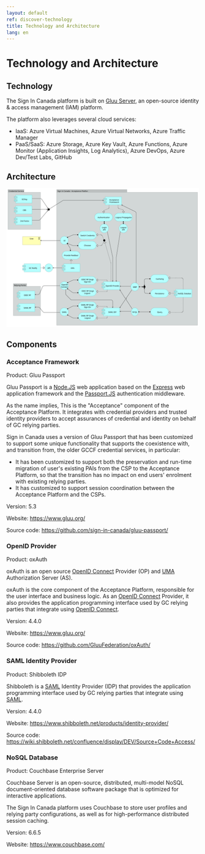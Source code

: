 ```yaml
---
layout: default
ref: discover-technology
title: Technology and Architecture
lang: en
---
```

# Technology and Architecture

## Technology

The Sign In Canada platform is built on [Gluu Server](https://gluu.org), an open-source identity & access management (IAM) platform.

The platform also leverages several cloud services:

* IaaS: Azure Virtual Machines, Azure Virtual Networks, Azure Traffic Manager
* PaaS/SaaS: Azure Storage, Azure Key Vault, Azure Functions, Azure Monitor (Application Insights, Log Analytics), Azure DevOps, Azure Dev/Test Labs, GitHub

## Architecture

![Overview](images/Overview.svg)

## Components

### Acceptance Framework

Product: Gluu Passport

Gluu Passport is a [Node.JS](https://nodejs.org/en/about/) web application based
on the [Express](https://expressjs.com/) web application framework and the
[Passport.JS](http://www.passportjs.org/) authentication middleware.

As the name implies, This is the "Acceptance" component of the Acceptance
Platform. It integrates with credential providers and trusted identity providers
to accept assurances of credential and identity on behalf of GC relying
parties.

Sign in Canada uses a version of Gluu Passport that has been customized to
support some unique functionality that supports the coexistence with, and
transition from, the older GCCF credential services, in particular:

* It has been customized to support both the preservation and run-time migration
  of user's existing PAIs from the CSP to the Acceptance Platform, so that the
  transition has no impact on end users' enrolment with existing relying parties.
* It has customized to support session coordination between the Acceptance
  Platform and the CSPs.

Version: 5.3

Website: https://www.gluu.org/

Source code: https://github.com/sign-in-canada/gluu-passport/

### OpenID Provider

Product: oxAuth

oxAuth is an open source [OpenID Connect](https://openid.net/connect/) Provider
(OP) and [UMA](https://kantarainitiative.org/confluence/display/uma/Home)
Authorization Server (AS).

oxAuth is the core component of the Acceptance Platform, responsible for the
user interface and business logic. As an [OpenID
Connect](https://openid.net/connect/) Provider, it also provides the application
programming interface used by GC relying parties that integrate using [OpenID
Connect](https://openid.net/connect/).

Version: 4.4.0

Website: https://www.gluu.org/

Source code: https://github.com/GluuFederation/oxAuth/

### SAML Identity Provider

Product: Shibboleth IDP

Shibboleth is a [SAML](https://wiki.oasis-open.org/security/FrontPage) Identity
Provider (IDP) that provides the application programming interface used by GC
relying parties that integrate using [SAML](https://wiki.oasis-open.org/security/FrontPage).

Version: 4.4.0

Website: https://www.shibboleth.net/products/identity-provider/

Source code: https://wiki.shibboleth.net/confluence/display/DEV/Source+Code+Access/

### NoSQL Database

Product: Couchbase Enterprise Server

Couchbase Server is an open-source, distributed, multi-model NoSQL
document-oriented database software package that is optimized for interactive
applications.

The Sign In Canada platform uses Couchbase to store user profiles and relying
party configurations, as well as for high-performance distributed session
caching.

Version: 6.6.5

Website: https://www.couchbase.com/
